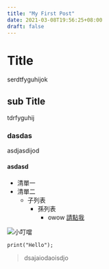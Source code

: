 ```yaml
---
title: "My First Post"
date: 2021-03-08T19:56:25+08:00
draft: false
---
```


# Title

serdtfyguhijok
## sub Title
tdrfyguhij
### dasdas
asdjasdijod
#### asdasd

- 清單一
- 清單二
    - 子列表
        - 孫列表
            - owow
[請點我](http://csst.tw)

![小叮噹](https://miro.medium.com/max/676/1*XEgA1TTwXa5AvAdw40GFow.png)

```python=
print("Hello");
```

> dsajaiodaoisdjo

